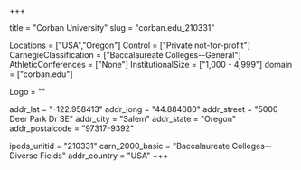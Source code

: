 
+++

title = "Corban University"
slug = "corban.edu_210331"

Locations = ["USA","Oregon"]
Control = ["Private not-for-profit"]
CarnegieClassification = ["Baccalaureate Colleges--General"]
AthleticConferences = ["None"]
InstitutionalSize = ["1,000 - 4,999"]
domain = ["corban.edu"]

Logo = ""

addr_lat = "-122.958413"
addr_long = "44.884080"
addr_street = "5000 Deer Park Dr SE"
addr_city = "Salem"
addr_state = "Oregon"
addr_postalcode = "97317-9392"

ipeds_unitid = "210331"
carn_2000_basic = "Baccalaureate Colleges--Diverse Fields"
addr_country = "USA"
+++
    
